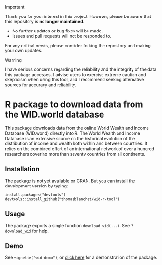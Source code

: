 > [!IMPORTANT]
> 
> Thank you for your interest in this project. However, please be aware that this repository is **no longer maintained**.
> 
> - No further updates or bug fixes will be made.
> - Issues and pull requests will not be responded to.
>   
> For any critical needs, please consider forking the repository and making your own updates.

> [!WARNING]
> 
> I have serious concerns regarding the reliability and the integrity of the data this package accesses.
> I advise users to exercise extreme caution and skepticism when using this tool, and I recommend seeking alternative sources for accuracy and reliability.

# R package to download data from the WID.world database

This package downloads data from the online World Wealth and
Income Database (WID.world) directly into R. The World Wealth and Income
Database is an extensive source on the historical evolution of the
distribution of income and wealth both within and between countries.
It relies on the combined effort of an international network of over a
hundred researchers covering more than seventy countries from all continents.

## Installation

The package is not yet available on CRAN. But you can install the
development version by typing:
```{r}
install.packages("devtools")
devtools::install_github("thomasblanchet/wid-r-tool")
```

## Usage

The package exports a single function `download_wid(...)`. See `?download_wid` for help.

## Demo

See `vignette("wid-demo")`, or [click here](https://github.com/WIDworld/wid-r-tool/raw/master/inst/doc/wid-demo.pdf) for a demonstration
of the package.

